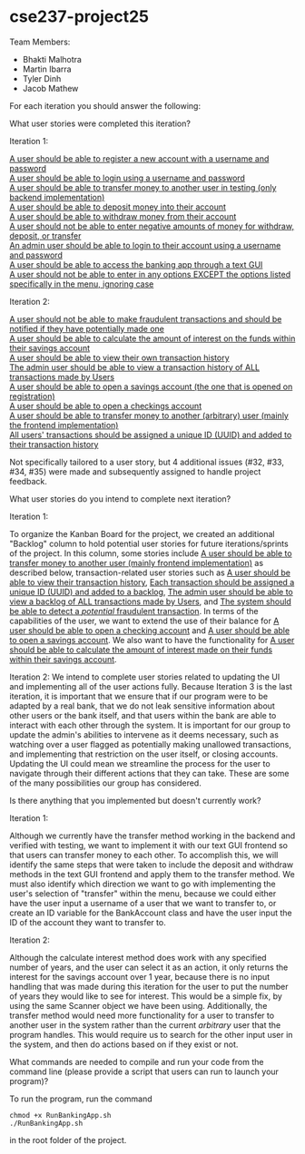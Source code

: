 # cse237-project25

Team Members:

* Bhakti Malhotra
* Martin Ibarra
* Tyler Dinh
* Jacob Mathew

For each iteration you should answer the following:

What user stories were completed this iteration?  

Iteration 1:  

[A user should be able to register a new account with a username and password](https://github.com/CSE237SP25/project-socialnetworkrejects/issues/7)  
[A user should be able to login using a username and password](https://github.com/CSE237SP25/project-socialnetworkrejects/issues/6)  
[A user should be able to transfer money to another user in testing (only backend implementation)](https://github.com/CSE237SP25/project-socialnetworkrejects/issues/3)  
[A user should be able to deposit money into their account](https://github.com/CSE237SP25/project-socialnetworkrejects/issues/5)  
[A user should be able to withdraw money from their account](https://github.com/CSE237SP25/project-socialnetworkrejects/issues/4)  
[A user should not be able to enter negative amounts of money for withdraw, deposit, or transfer](https://github.com/CSE237SP25/project-socialnetworkrejects/issues/27)  
[An admin user should be able to login to their account using a username and password](https://github.com/CSE237SP25/project-socialnetworkrejects/issues/8)  
[A user should be able to access the banking app through a text GUI](https://github.com/CSE237SP25/project-socialnetworkrejects/issues/26)  
[A user should not be able to enter in any options EXCEPT the options listed specifically in the menu, ignoring case](https://github.com/CSE237SP25/project-socialnetworkrejects/issues/28)

Iteration 2:

[A user should not be able to make fraudulent transactions and should be notified if they have potentially made one](https://github.com/CSE237SP25/project-socialnetworkrejects/issues/12)  
[A user should be able to calculate the amount of interest on the funds within their savings account](https://github.com/CSE237SP25/project-socialnetworkrejects/issues/14)  
[A user should be able to view their own transaction history](https://github.com/CSE237SP25/project-socialnetworkrejects/issues/16)  
[The admin user should be able to view a transaction history of ALL transactions made by Users](https://github.com/CSE237SP25/project-socialnetworkrejects/issues/13)  
[A user should be able to open a savings account (the one that is opened on registration)](https://github.com/CSE237SP25/project-socialnetworkrejects/issues/1)  
[A user should be able to open a checkings account](https://github.com/CSE237SP25/project-socialnetworkrejects/issues/2)  
[A user should be able to transfer money to another (arbitrary) user (mainly the frontend implementation)](https://github.com/CSE237SP25/project-socialnetworkrejects/issues/30)  
[All users' transactions should be assigned a unique ID (UUID) and added to their transaction history](https://github.com/CSE237SP25/project-socialnetworkrejects/issues/15)  

Not specifically tailored to a user story, but 4 additional issues (#32, #33, #34, #35) were made and subsequently assigned to handle project feedback.  




What user stories do you intend to complete next iteration?
  
Iteration 1:  

To organize the Kanban Board for the project, we created an additional "Backlog" column to hold potential user stories for future iterations/sprints of the project. In this column, some stories include [A user should be able to transfer money to another user (mainly frontend implementation)](https://github.com/CSE237SP25/project-socialnetworkrejects/issues/30) as described below, transaction-related user stories such as [A user should be able to view their transaction history](https://github.com/CSE237SP25/project-socialnetworkrejects/issues/16), [Each transaction should be assigned a unique ID (UUID) and added to a backlog](https://github.com/CSE237SP25/project-socialnetworkrejects/issues/15), [The admin user should be able to view a backlog of ALL transactions made by Users](https://github.com/CSE237SP25/project-socialnetworkrejects/issues/13), and [The system should be able to detect a *potential* fraudulent transaction](https://github.com/CSE237SP25/project-socialnetworkrejects/issues/12). In terms of the capabilities of the user, we want to extend the use of their balance for [A user should be able to open a checking account](https://github.com/CSE237SP25/project-socialnetworkrejects/issues/2) and [A user should be able to open a savings account](https://github.com/CSE237SP25/project-socialnetworkrejects/issues/1). We also want to have the functionality for [A user should be able to calculate the amount of interest made on their funds within their savings account](https://github.com/CSE237SP25/project-socialnetworkrejects/issues/14).

Iteration 2:
We intend to complete user stories related to updating the UI and implementing all of the user actions fully. Because Iteration 3 is the last iteration, it is important that we ensure that if our program were to be adapted by a real bank, that we do not leak sensitive information about other users or the bank itself, and that users within the bank are able to interact with each other through the system. It is important for our group to update the admin's abilities to intervene as it deems necessary, such as watching over a user flagged as potentially making unallowed transactions, and implementing that restriction on the user itself, or closing accounts. Updating the UI could mean we streamline the process for the user to navigate through their different actions that they can take. These are some of the many possibilities our group has considered.

Is there anything that you implemented but doesn't currently work?

Iteration 1:  

Although we currently have the transfer method working in the backend and verified with testing, we want to implement it with our text GUI frontend so that users can transfer money to each other. To accomplish this, we will identify the same steps that were taken to include the deposit and withdraw methods in the text GUI frontend and apply them to the transfer method. We must also identify which direction we want to go with implementing the user's selection of "transfer" within the menu, because we could either have the user input a username of a user that we want to transfer to, or create an ID variable for the BankAccount class and have the user input the ID of the account they want to transfer to.

Iteration 2:

Although the calculate interest method does work with any specified number of years, and the user can select it as an action, it only returns the interest for the savings account over 1 year, because there is no input handling that was made during this iteration for the user to put the number of years they would like to see for interest. This would be a simple fix, by using the same Scanner object we have been using. Additionally, the transfer method would need more functionality for a user to transfer to another user in the system rather than the current *arbitrary* user that the program handles. This would require us to search for the other input user in the system, and then do actions based on if they exist or not.

What commands are needed to compile and run your code from the command line (please provide a script that users can run to launch your program)?  

To run the program, run the command
```
chmod +x RunBankingApp.sh
./RunBankingApp.sh
```
in the root folder of the project.
